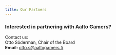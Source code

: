 ```yaml
---
title: Our Partners
---
```

### Interested in partnering with Aalto Gamers?

Contact us:\
Otto Söderman, Chair of the Board\
**Email:** otto.s@aaltogamers.fi